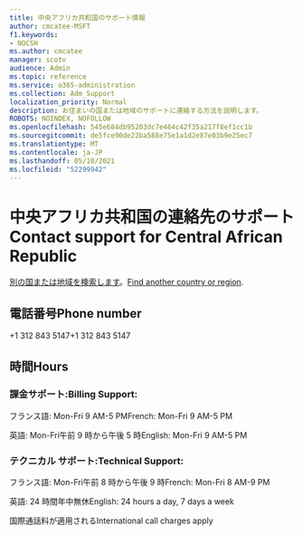 ```yaml
---
title: 中央アフリカ共和国のサポート情報
author: cmcatee-MSFT
f1.keywords:
- NOCSH
ms.author: cmcatee
manager: scotv
audience: Admin
ms.topic: reference
ms.service: o365-administration
ms.collection: Adm_Support
localization_priority: Normal
description: お住まいの国または地域のサポートに連絡する方法を説明します。
ROBOTS: NOINDEX, NOFOLLOW
ms.openlocfilehash: 545e684db95203dc7e464c42f35a217f8ef1cc1b
ms.sourcegitcommit: de5fce90de22ba588e75e1a1d2e87e03b9e25ec7
ms.translationtype: MT
ms.contentlocale: ja-JP
ms.lasthandoff: 05/10/2021
ms.locfileid: "52299942"
---
```

# <a name="contact-support-for-central-african-republic"></a><span data-ttu-id="7a1c8-103">中央アフリカ共和国の連絡先のサポート</span><span class="sxs-lookup"><span data-stu-id="7a1c8-103">Contact support for Central African Republic</span></span>

<span data-ttu-id="7a1c8-104">[別の国または地域を検索します](../../business-video/get-help-support.md)。</span><span class="sxs-lookup"><span data-stu-id="7a1c8-104">[Find another country or region](../../business-video/get-help-support.md).</span></span>

## <a name="phone-number"></a><span data-ttu-id="7a1c8-105">電話番号</span><span class="sxs-lookup"><span data-stu-id="7a1c8-105">Phone number</span></span>
<span data-ttu-id="7a1c8-106">+1 312 843 5147</span><span class="sxs-lookup"><span data-stu-id="7a1c8-106">+1 312 843 5147</span></span>

## <a name="hours"></a><span data-ttu-id="7a1c8-107">時間</span><span class="sxs-lookup"><span data-stu-id="7a1c8-107">Hours</span></span>
### <a name="billing-support"></a><span data-ttu-id="7a1c8-108">課金サポート:</span><span class="sxs-lookup"><span data-stu-id="7a1c8-108">Billing Support:</span></span>

<span data-ttu-id="7a1c8-109">フランス語: Mon-Fri 9 AM-5 PM</span><span class="sxs-lookup"><span data-stu-id="7a1c8-109">French: Mon-Fri 9 AM-5 PM</span></span>

<span data-ttu-id="7a1c8-110">英語: Mon-Fri午前 9 時から午後 5 時</span><span class="sxs-lookup"><span data-stu-id="7a1c8-110">English: Mon-Fri 9 AM-5 PM</span></span>

### <a name="technical-support"></a><span data-ttu-id="7a1c8-111">テクニカル サポート:</span><span class="sxs-lookup"><span data-stu-id="7a1c8-111">Technical Support:</span></span>

<span data-ttu-id="7a1c8-112">フランス語: Mon-Fri午前 8 時から午後 9 時</span><span class="sxs-lookup"><span data-stu-id="7a1c8-112">French: Mon-Fri 8 AM-9 PM</span></span>

<span data-ttu-id="7a1c8-113">英語: 24 時間年中無休</span><span class="sxs-lookup"><span data-stu-id="7a1c8-113">English: 24 hours a day, 7 days a week</span></span>

<span data-ttu-id="7a1c8-114">国際通話料が適用される</span><span class="sxs-lookup"><span data-stu-id="7a1c8-114">International call charges apply</span></span>

